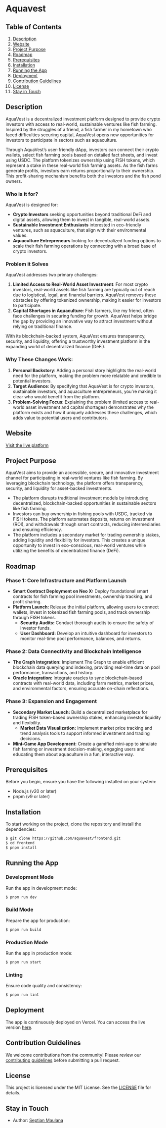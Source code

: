 # Aquavest

## Table of Contents

1. [Description](#description)
2. [Website](#website)
3. [Project Purpose](#project-purpose)
4. [Roadmap](#roadmap)
5. [Prerequisites](#prerequisites)
6. [Installation](#installation)
7. [Running the App](#running-the-app)
8. [Deployment](#deployment)
9. [Contribution Guidelines](#contribution-guidelines)
10. [License](#license)
11. [Stay in Touch](#stay-in-touch)

## Description

AquaVest is a decentralized investment platform designed to provide crypto investors with access to real-world, sustainable ventures like fish farming. Inspired by the struggles of a friend, a fish farmer in my hometown who faced difficulties securing capital, AquaVest opens new opportunities for investors to participate in sectors such as aquaculture.

Through AquaVest’s user-friendly dApp, investors can connect their crypto wallets, select fish farming pools based on detailed fact sheets, and invest using USDC. The platform tokenizes ownership using FISH tokens, which represent a stake in these real-world fish farming assets. As the fish farms generate profits, investors earn returns proportionally to their ownership. This profit-sharing mechanism benefits both the investors and the fish pond owners.

### Who is it for?

AquaVest is designed for:

- **Crypto Investors** seeking opportunities beyond traditional DeFi and digital assets, allowing them to invest in tangible, real-world assets.
- **Sustainable Investment Enthusiasts** interested in eco-friendly ventures, such as aquaculture, that align with their environmental values.
- **Aquaculture Entrepreneurs** looking for decentralized funding options to scale their fish farming operations by connecting with a broad base of crypto investors.

### Problem it Solves

AquaVest addresses two primary challenges:

1. **Limited Access to Real-World Asset Investment**: For most crypto investors, real-world assets like fish farming are typically out of reach due to logistical, legal, and financial barriers. AquaVest removes these obstacles by offering tokenized ownership, making it easier for investors to participate.
2. **Capital Shortages in Aquaculture**: Fish farmers, like my friend, often face challenges in securing funding for growth. AquaVest helps bridge the gap by providing an innovative way to attract investment without relying on traditional finance.

With its blockchain-backed system, AquaVest ensures transparency, security, and liquidity, offering a trustworthy investment platform in the expanding world of decentralized finance (DeFi).

### Why These Changes Work:

1. **Personal Backstory**: Adding a personal story highlights the real-world need for the platform, making the problem more relatable and credible to potential investors.
2. **Target Audience**: By specifying that AquaVest is for crypto investors, sustainable investors, and aquaculture entrepreneurs, you're making it clear who would benefit from the platform.
3. **Problem-Solving Focus**: Explaining the problem (limited access to real-world asset investment and capital shortages) demonstrates why the platform exists and how it uniquely addresses these challenges, which adds value to potential users and contributors.

## Website

[Visit the live platform](https://aquavest.vercel.app/)

## Project Purpose

AquaVest aims to provide an accessible, secure, and innovative investment channel for participating in real-world ventures like fish farming. By leveraging blockchain technology, the platform offers transparency, security, and liquidity for asset-backed investments.

- The platform disrupts traditional investment models by introducing decentralized, blockchain-backed opportunities in sustainable sectors like fish farming.
- Investors can buy ownership in fishing pools with USDC, tracked via FISH tokens. The platform automates deposits, returns on investment (ROI), and withdrawals through smart contracts, reducing intermediaries and ensuring efficiency.
- The platform includes a secondary market for trading ownership stakes, adding liquidity and flexibility for investors. This creates a unique opportunity to invest in eco-conscious, real-world ventures while utilizing the benefits of decentralized finance (DeFi).

## Roadmap

### Phase 1: Core Infrastructure and Platform Launch

- **Smart Contract Deployment on Neo X:** Deploy foundational smart contracts for fish farming pool investments, ownership tracking, and profit sharing.
- **Platform Launch:** Release the initial platform, allowing users to connect wallets, invest in tokenized fish farming pools, and track ownership through FISH tokens.
  - **Security Audits:** Conduct thorough audits to ensure the safety of investor funds.
  - **User Dashboard:** Develop an intuitive dashboard for investors to monitor real-time pool performance, balances, and returns.

### Phase 2: Data Connectivity and Blockchain Intelligence

- **The Graph Integration:** Implement The Graph to enable efficient blockchain data querying and indexing, providing real-time data on pool performance, transactions, and history.
- **Oracle Integration:** Integrate oracles to sync blockchain-based contracts with real-world data, including farm metrics, market prices, and environmental factors, ensuring accurate on-chain reflections.

### Phase 3: Expansion and Engagement

- **Secondary Market Launch:** Build a decentralized marketplace for trading FISH token-based ownership stakes, enhancing investor liquidity and flexibility.
  - **Market Data Visualization:** Implement market price tracking and trend analysis tools to support informed investment and trading decisions.
- **Mini-Game App Development:** Create a gamified mini-app to simulate fish farming or investment decision-making, engaging users and educating them about aquaculture in a fun, interactive way.

## Prerequisites

Before you begin, ensure you have the following installed on your system:

- Node.js (v20 or later)
- pnpm (v9 or later)

## Installation

To start working on the project, clone the repository and install the dependencies:

```bash
$ git clone https://github.com/aquavest/frontend.git
$ cd frontend
$ pnpm install
```

## Running the App

### Development Mode

Run the app in development mode:

```bash
$ pnpm run dev
```

### Build Mode

Prepare the app for production:

```bash
$ pnpm run build
```

### Production Mode

Run the app in production mode:

```bash
$ pnpm run start
```

### Linting

Ensure code quality and consistency:

```bash
$ pnpm run lint
```

## Deployment

The app is continuously deployed on Vercel. You can access the live version [here](https://aquavest.vercel.app/).

## Contribution Guidelines

We welcome contributions from the community! Please review our [contributing guidelines](CONTRIBUTING.md) before submitting a pull request.

## License

This project is licensed under the MIT License. See the [LICENSE](LICENSE) file for details.

## Stay in Touch

- Author: [Septian Maulana](https://www.tianweb.dev)
